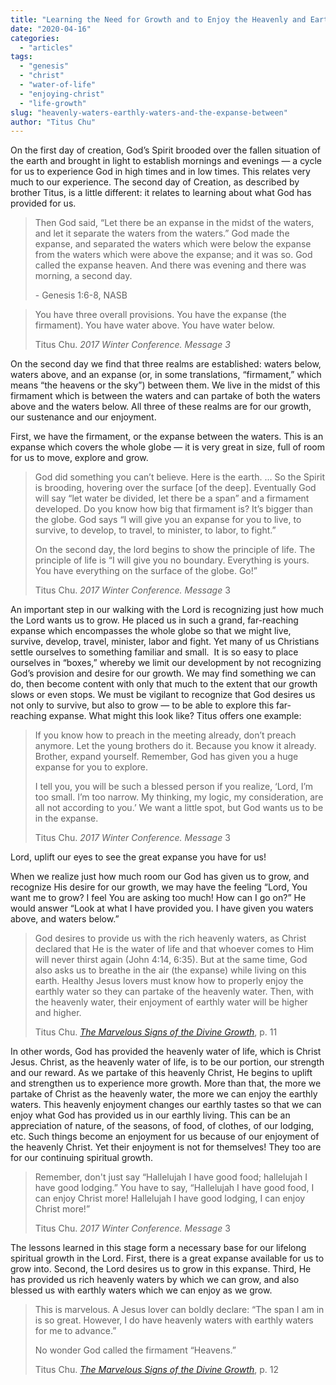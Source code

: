 ```yaml
---
title: "Learning the Need for Growth and to Enjoy the Heavenly and Earthly Waters"
date: "2020-04-16"
categories: 
  - "articles"
tags: 
  - "genesis"
  - "christ"
  - "water-of-life"
  - "enjoying-christ"
  - "life-growth"
slug: "heavenly-waters-earthly-waters-and-the-expanse-between"
author: "Titus Chu"
---
```


On the first day of creation, God’s Spirit brooded over the fallen situation of the earth and brought in light to establish mornings and evenings — a cycle for us to experience God in high times and in low times. This relates very much to our experience. The second day of Creation, as described by brother Titus, is a little different: it relates to learning about what God has provided for us.

>  Then God said, “Let there be an expanse in the midst of the waters, and let it separate the waters from the waters.” God made the expanse, and separated the waters which were below the expanse from the waters which were above the expanse; and it was so. God called the expanse heaven. And there was evening and there was morning, a second day.
> 
> \- Genesis 1:6-8, NASB

> You have three overall provisions. You have the expanse (the firmament). You have water above. You have water below.
> 
> Titus Chu. _2017 Winter Conference. Message 3_

On the second day we find that three realms are established: waters below, waters above, and an expanse (or, in some translations, “firmament,” which means “the heavens or the sky”) between them. We live in the midst of this firmament which is between the waters and can partake of both the waters above and the waters below. All three of these realms are for our growth, our sustenance and our enjoyment.

First, we have the firmament, or the expanse between the waters. This is an expanse which covers the whole globe — it is very great in size, full of room for us to move, explore and grow.

> God did something you can’t believe. Here is the earth. … So the Spirit is brooding, hovering over the surface \[of the deep\]. Eventually God will say “let water be divided, let there be a span” and a firmament developed. Do you know how big that firmament is? It’s bigger than the globe. God says “I will give you an expanse for you to live, to survive, to develop, to travel, to minister, to labor, to fight.”
> 
> On the second day, the lord begins to show the principle of life. The principle of life is “I will give you no boundary. Everything is yours. You have everything on the surface of the globe. Go!”
> 
> Titus Chu. _2017 Winter Conference. Message_ 3

An important step in our walking with the Lord is recognizing just how much the Lord wants us to grow. He placed us in such a grand, far-reaching expanse which encompasses the whole globe so that we might live, survive, develop, travel, minister, labor and fight. Yet many of us Christians settle ourselves to something familiar and small.  It is so easy to place ourselves in “boxes,” whereby we limit our development by not recognizing God’s provision and desire for our growth. We may find something we can do, then become content with only that much to the extent that our growth slows or even stops. We must be vigilant to recognize that God desires us not only to survive, but also to grow — to be able to explore this far-reaching expanse. What might this look like? Titus offers one example:

> If you know how to preach in the meeting already, don’t preach anymore. Let the young brothers do it. Because you know it already. Brother, expand yourself. Remember, God has given you a huge expanse for you to explore.
> 
> I tell you, you will be such a blessed person if you realize, ‘Lord, I’m too small. I’m too narrow. My thinking, my logic, my consideration, are all not according to you.’ We want a little spot, but God wants us to be in the expanse.
> 
> Titus Chu. _2017 Winter Conference. Message_ 3

Lord, uplift our eyes to see the great expanse you have for us!

When we realize just how much room our God has given us to grow, and recognize His desire for our growth, we may have the feeling “Lord, You want me to grow? I feel You are asking too much! How can I go on?” He would answer “Look at what I have provided you. I have given you waters above, and waters below.”

> God desires to provide us with the rich heavenly waters, as Christ declared that He is the water of life and that whoever comes to Him will never thirst again (John 4:14, 6:35). But at the same time, God also asks us to breathe in the air (the expanse) while living on this earth. Healthy Jesus lovers must know how to properly enjoy the earthly water so they can partake of the heavenly water. Then, with the heavenly water, their enjoyment of earthly water will be higher and higher.
> 
> Titus Chu. _[The Marvelous Signs of the Divine Growth](https://www.asweetsavor.org/wp-content/uploads/2017-12-30-Winter-Conference-Marvelous-Signs-of-the-Divine-Growth.pdf)_, p. 11

In other words, God has provided the heavenly water of life, which is Christ Jesus. Christ, as the heavenly water of life, is to be our portion, our strength and our reward. As we partake of this heavenly Christ, He begins to uplift and strengthen us to experience more growth. More than that, the more we partake of Christ as the heavenly water, the more we can enjoy the earthly waters. This heavenly enjoyment changes our earthly tastes so that we can enjoy what God has provided us in our earthly living. This can be an appreciation of nature, of the seasons, of food, of clothes, of our lodging, etc. Such things become an enjoyment for us because of our enjoyment of the heavenly Christ. Yet their enjoyment is not for themselves! They too are for our continuing spiritual growth.

> Remember, don't just say “Hallelujah I have good food; hallelujah I have good lodging.” You have to say, “Hallelujah I have good food, I can enjoy Christ more! Hallelujah I have good lodging, I can enjoy Christ more!”
> 
> Titus Chu. _2017 Winter Conference. Message_ 3

The lessons learned in this stage form a necessary base for our lifelong spiritual growth in the Lord. First, there is a great expanse available for us to grow into. Second, the Lord desires us to grow in this expanse. Third, He has provided us rich heavenly waters by which we can grow, and also blessed us with earthly waters which we can enjoy as we grow.

> This is marvelous. A Jesus lover can boldly declare: “The span I am in is so great. However, I do have heavenly waters with earthly waters for me to advance.”
> 
> No wonder God called the firmament “Heavens.”
> 
> Titus Chu. _[The Marvelous Signs of the Divine Growth](https://www.asweetsavor.org/wp-content/uploads/2017-12-30-Winter-Conference-Marvelous-Signs-of-the-Divine-Growth.pdf)_, p. 12
